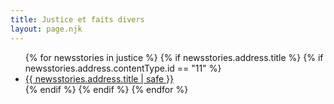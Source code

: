 ```yaml
---
title: Justice et faits divers
layout: page.njk
---
```


<ul>
{% for newsstories in justice %}
{% if newsstories.address.title %}
{% if newsstories.address.contentType.id == "11" %} <!-- permet de valider que seuls les news-stories sont affichées (pour retirer les vidéos, audios, extrats, etc.) -->
<li><a href="/justice/articles/{{ newsstories.address.title | slug }}/">{{ newsstories.address.title | safe }}</a></li>
{% endif %}
{% endif %}
{% endfor %}
</ul>